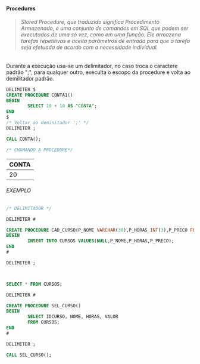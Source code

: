 ####  Procedures   
> ###### Stored Procedure, que traduzido significa Procedimento Armazenado, é uma conjunto de comandos em SQL que podem ser executados de uma só vez, como em uma função. Ele armazena tarefas repetitivas e aceita parâmetros de entrada para que a tarefa seja efetuada de acordo com a necessidade individual.


Durante a execução usa-se um delimitador, no caso troca o caractere padrão ";", para qualquer outro, execulta o escopo da procedure e volta ao demilitador padrão.

```sql
DELIMITER $
CREATE PROCEDURE CONTA1()
BEGIN
		SELECT 10 + 10 AS "CONTA";
END
$
/* Voltar ao deminitador ';' */
DELIMITER ;
```

```sql
CALL CONTA();

/* CHAMANDO A PROCEDURE*/
```
CONTA|
-----|
20|


######  EXEMPLO

```sql
/* DELIMITADOR */

DELIMITER #

CREATE PROCEDURE CAD_CURSO(P_NOME VARCHAR(30),P_HORAS INT(3),P_PRECO FLOAT(10,2))
BEGIN
		INSERT INTO CURSOS VALUES(NULL,P_NOME,P_HORAS,P_PRECO);
END
#

DELIMITER ;
```
```sql


SELECT * FROM CURSOS;

DELIMITER #

CREATE PROCEDURE SEL_CURSO()
BEGIN
		SELECT IDCURSO, NOME, HORAS, VALOR
		FROM CURSOS;
END
#

DELIMITER ;

CALL SEL_CURSO();
```
